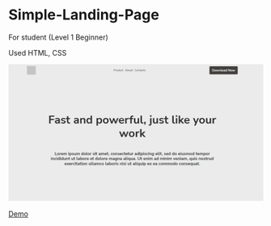 # Simple-Landing-Page

For student (Level 1 Beginner)

Used HTML, CSS

<img src='preview.png'>

[Demo]( https://kameiko-n.github.io/Simple-Landing-Page/)
